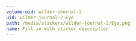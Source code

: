 ```yaml
---
volume-uid: wilder-journal-2
uid: wilder-journal-2-Eye
path: /media/stickers/wilder-journal-2/Eye.png
name: Fill in with sticker description
---
```

